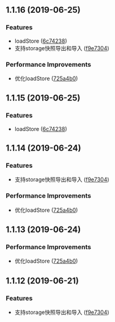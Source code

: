 ## 1.1.16 (2019-06-25)


### Features

* loadStore ([6c74238](https://github.com/coffee-ai/weex-vuex-storage/commit/6c74238))
* 支持storage快照导出和导入 ([f9e7304](https://github.com/coffee-ai/weex-vuex-storage/commit/f9e7304))


### Performance Improvements

* 优化loadStore ([725a4b0](https://github.com/coffee-ai/weex-vuex-storage/commit/725a4b0))



## 1.1.15 (2019-06-25)


### Features

* loadStore ([6c74238](https://github.com/coffee-ai/weex-vuex-storage/commit/6c74238))


## 1.1.14 (2019-06-24)


### Features

* 支持storage快照导出和导入 ([f9e7304](https://github.com/coffee-ai/weex-vuex-storage/commit/f9e7304))


### Performance Improvements

* 优化loadStore ([725a4b0](https://github.com/coffee-ai/weex-vuex-storage/commit/725a4b0))



## 1.1.13 (2019-06-24)


### Performance Improvements

* 优化loadStore ([725a4b0](https://github.com/coffee-ai/weex-vuex-storage/commit/725a4b0))



## 1.1.12 (2019-06-21)


### Features

* 支持storage快照导出和导入 ([f9e7304](https://github.com/coffee-ai/weex-vuex-storage/commit/f9e7304))
